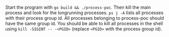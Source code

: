 Start the program with `go build && ./process-poc`. Then kill the main process and look for the longrunning processes. `ps j -A` lists all processes with their process group id. All processes belonging to process-poc should have the same group id. You should be able to kill all processes in the shell using `kill -SIGINT -- -<PGID>` (replace `<PGID>` with the process group id).
